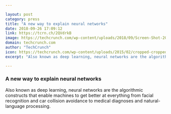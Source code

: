 ```yaml
---

layout: post
category: press
title: "A new way to explain neural networks"
date: 2018-09-26 17:09:12
link: https://tcrn.ch/2QVdrkB
image: https://techcrunch.com/wp-content/uploads/2018/09/Screen-Shot-2018-09-26-at-7.56.56-AM.png?w=730
domain: techcrunch.com
author: "TechCrunch"
icon: https://techcrunch.com/wp-content/uploads/2015/02/cropped-cropped-favicon-gradient.png?w=180
excerpt: "Also known as deep learning, neural networks are the algorithmic constructs that enable machines to get better at everything from facial recognition and car collision avoidance to medical diagnoses and natural-language processing."

---
```


### A new way to explain neural networks

Also known as deep learning, neural networks are the algorithmic constructs that enable machines to get better at everything from facial recognition and car collision avoidance to medical diagnoses and natural-language processing.